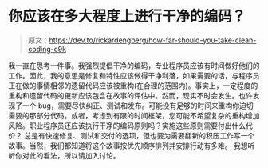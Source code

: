 # 你应该在多大程度上进行干净的编码？

> 原文：<https://dev.to/rickardengberg/how-far-should-you-take-clean-coding-c9k>

我一直在思考一件事。我强烈提倡干净的编码，专业程序员应该有时间做好他们的工作。因此，我的意思是修复和特性应该做得干净利落，如果需要的话，与程序员正在做的事情相邻的遗留代码应该被重构(在合理的范围内)。事实上，一定程度的重构和遗留代码的更新应该包含在故事的评估中。然而，现实不时会发生。也许发现了一个 bug，需要尽快纠正、测试和发布。可能没有足够的时间来重构你迫切需要的那部分代码。或者，考虑到有限的时间框架，您可能不希望复杂的重构增加风险。职业程序员还应该执行干净的编码原则吗？实施这些原则需要付出什么代价？
总是有快速修复、测试和交付的选项，但也要为需要翻新的积压工作写一个故事。当然，我们都知道将这个故事按优先顺序排列并安排行动有多难。
我想听听你对此的看法，所以请加入讨论。
